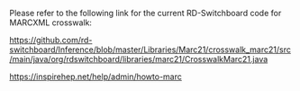 Please refer to the following link for the current RD-Switchboard code
for MARCXML crosswalk:

https://github.com/rd-switchboard/Inference/blob/master/Libraries/Marc21/crosswalk_marc21/src/main/java/org/rdswitchboard/libraries/marc21/CrosswalkMarc21.java


https://inspirehep.net/help/admin/howto-marc
